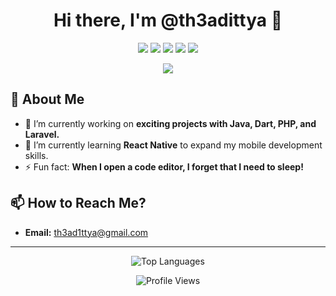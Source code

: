 <h1 align="center">Hi there, I'm @th3adittya 👋</h1>

<p align="center">
  <img src="https://img.shields.io/badge/Java-ED8B00?style=for-the-badge&logo=java&logoColor=white"/>
  <img src="https://img.shields.io/badge/Dart-0175C2?style=for-the-badge&logo=dart&logoColor=white"/>
  <img src="https://img.shields.io/badge/PHP-777BB4?style=for-the-badge&logo=php&logoColor=white"/>
  <img src="https://img.shields.io/badge/Laravel-FF2D20?style=for-the-badge&logo=laravel&logoColor=white"/>
  <img src="https://img.shields.io/badge/C++-00599C?style=for-the-badge&logo=c%2B%2B&logoColor=white"/>
</p>

<p align="center">
  <img src="https://readme-typing-svg.herokuapp.com?font=Roboto&color=36BCF7&size=25&center=true&vCenter=true&width=450&lines=Java+%7C+Dart+%7C+PHP+%7C+Laravel+%7C+C%2B%2B;Software+Developer;Always+learning+new+things!">
</p>

## 👀 About Me
- 🔭 I’m currently working on **exciting projects with Java, Dart, PHP, and Laravel.**
- 🌱 I’m currently learning **React Native** to expand my mobile development skills.
- ⚡ Fun fact: **When I open a code editor, I forget that I need to sleep!**

## 📫 How to Reach Me?
- **Email:** [th3ad1ttya@gmail.com](mailto:th3ad1ttya@gmail.com)

---

<p align="center">
  <img src="https://github-readme-stats.vercel.app/api/top-langs/?username=th3adittya&layout=compact&theme=radical" alt="Top Languages"/>
</p>

<p align="center">
  <img src="https://komarev.com/ghpvc/?username=th3adittya&style=for-the-badge" alt="Profile Views"/>
</p>
